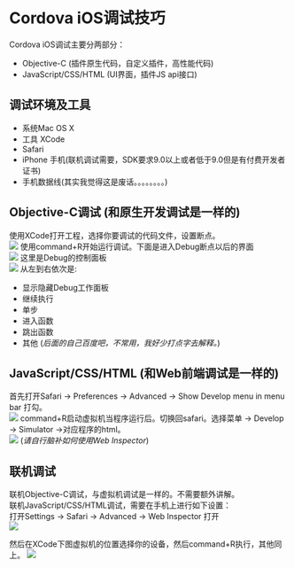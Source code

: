 # Cordova iOS调试技巧
Cordova iOS调试主要分两部分：<br>

- Objective-C (插件原生代码，自定义插件，高性能代码)
- JavaScript/CSS/HTML (UI界面，插件JS api接口)

## 调试环境及工具

- 系统Mac OS X
- 工具 XCode
- Safari
- iPhone 手机(联机调试需要，SDK要求9.0以上或者低于9.0但是有付费开发者证书)
- 手机数据线(其实我觉得这是废话。。。。。。。。)

## Objective-C调试 (和原生开发调试是一样的)
使用XCode打开工程，选择你要调试的代码文件，设置断点。<br>
![](https://github.com/CordovaCn/CordovaCn/blob/master/imgs/Screen%20Shot%202016-03-19%20at%20%E4%B8%8B%E5%8D%8812.04.07.png)
使用command+R开始运行调试。下面是进入Debug断点以后的界面<br>
![](https://github.com/CordovaCn/CordovaCn/blob/master/imgs/Screen%20Shot%202016-03-19%20at%20%E4%B8%8B%E5%8D%8812.04.24.png)
这里是Debug的控制面板<br>
![](https://github.com/CordovaCn/CordovaCn/blob/master/imgs/Screen%20Shot%202016-03-19%20at%20%E4%B8%8B%E5%8D%8812.04.42.png)
从左到右依次是:<br>

- 显示隐藏Debug工作面板
- 继续执行
- 单步
- 进入函数
- 跳出函数
- 其他 (*后面的自己百度吧，不常用，我好少打点字去解释。*)

## JavaScript/CSS/HTML (和Web前端调试是一样的)
首先打开Safari -> Preferences -> Advanced -> Show Develop menu in menu bar 打勾。<br>
![](https://github.com/CordovaCn/CordovaCn/blob/master/imgs/Screen%20Shot%202016-03-19%20at%20%E4%B8%8B%E5%8D%8812.12.52.png)
command+R启动虚拟机当程序运行后。切换回safari。选择菜单 -> Develop -> Simulator ->对应程序的html。<br>
![](https://github.com/CordovaCn/CordovaCn/blob/master/imgs/Screen%20Shot%202016-03-19%20at%20%E4%B8%8B%E5%8D%8812.15.41.png)
(*请自行脑补如何使用Web Inspector*)

## 联机调试
联机Objective-C调试，与虚拟机调试是一样的。不需要额外讲解。<br>
联机JavaScript/CSS/HTML调试，需要在手机上进行如下设置：<br>
打开Settings -> Safari -> Advanced -> Web Inspector 打开<br>
![](https://github.com/CordovaCn/CordovaCn/blob/master/imgs/IMG_0579.PNG)

然后在XCode下图虚拟机的位置选择你的设备，然后command+R执行，其他同上。
![](https://github.com/CordovaCn/CordovaCn/blob/master/imgs/Screen%20Shot%202016-03-19%20at%20%E4%B8%8B%E5%8D%8812.20.44.png)
